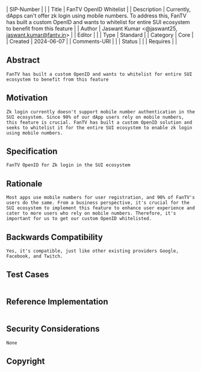 | SIP-Number          |  |
| Title               | FanTV OpenID Whitelist |
| Description         | Currently, dApps can't offer zk login using mobile numbers. To address this, FanTV has built a custom OpenID and wants to whitelist for entire SUI ecosystem to benefit from this feature |
| Author              | Jaswant Kumar <@jaswant25, jaswant.kumar@fantv.in> |
| Editor              |  |
| Type                | Standard |
| Category            | Core |
| Created             | 2024-06-07 |
| Comments-URI        |  |
| Status              |  |
| Requires            |  |

## Abstract

```
FanTV has built a custom OpenID and wants to whitelist for entire SUI ecosystem to benefit from this feature

```

## Motivation

```
Zk login currently doesn't support mobile number authentication in the SUI ecosystem. Since 90% of our dApp users rely on mobile numbers, this feature is crucial. FanTV has built a custom OpenID solution and seeks to whitelist it for the entire SUI ecosystem to enable zk login using mobile numbers.

```

## Specification

```
FanTV OpenID for Zk login in the SUI ecosystem

```

## Rationale

```
Most apps use mobile numbers for user registration, and 90% of FanTV's users do the same. From a business perspective, it's crucial for the SUI ecosystem to implement this feature to enhance user experience and cater to more users who rely on mobile numbers. Therefore, it's important for us to get our custom OpenID whitelisted.

```

## Backwards Compatibility

```
Yes, it's compatible, just like other existing providers Google, Facebook, and Twitch.

```

## Test Cases

```

```

## Reference Implementation

```

```

## Security Considerations

```
None

```

## Copyright

```

```
